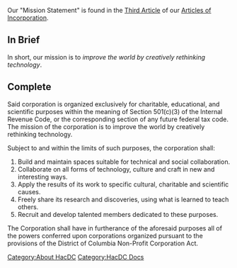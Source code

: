 Our "Mission Statement" is found in the [ Third
Article](Articles_of_Incorporation#Third_Article_:_Purposes)
of our [Articles of
Incorporation](Articles_of_Incorporation).

## In Brief

In short, our mission is to *improve the world by creatively rethinking
technology*.

## Complete

Said corporation is organized exclusively for charitable, educational,
and scientific purposes within the meaning of Section 501(c)(3) of the
Internal Revenue Code, or the corresponding section of any future
federal tax code. The mission of the corporation is to improve the world
by creatively rethinking technology.

Subject to and within the limits of such purposes, the corporation
shall:

1.  Build and maintain spaces suitable for technical and social
    collaboration.
2.  Collaborate on all forms of technology, culture and craft in new and
    interesting ways.
3.  Apply the results of its work to specific cultural, charitable and
    scientific causes.
4.  Freely share its research and discoveries, using what is learned to
    teach others.
5.  Recruit and develop talented members dedicated to these purposes.

The Corporation shall have in furtherance of the aforesaid purposes all
of the powers conferred upon corporations organized pursuant to the
provisions of the District of Columbia Non-Profit Corporation Act.

[Category:About HacDC](Category:About_HacDC) [Category:HacDC
Docs](Category:HacDC_Docs)
